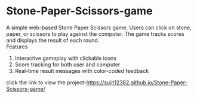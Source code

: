 # Stone-Paper-Scissors-game
A simple web-based Stone Paper Scissors game. Users can click on stone, paper, or scissors to play against the computer. The game tracks scores and displays the result of each round.  
Features 
1) Interactive gameplay with clickable icons 
2) Score tracking for both user and computer 
3) Real-time result messages with color-coded feedback

click the link to view the project-https://sujit12382.github.io/Stone-Paper-Scissors-game/
